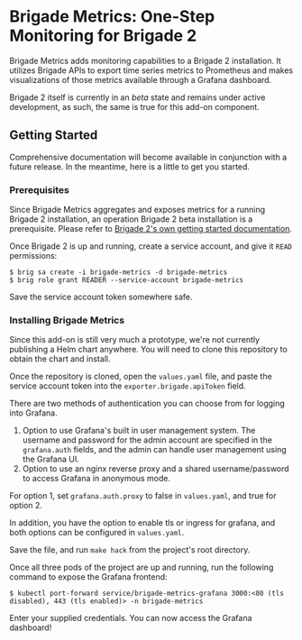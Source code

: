 # Brigade Metrics: One-Step Monitoring for Brigade 2

Brigade Metrics adds monitoring capabilities to a Brigade 2 installation. It
utilizes Brigade APIs to export time series metrics to Prometheus and makes
visualizations of those metrics available through a Grafana dashboard.

Brigade 2 itself is currently in an _beta_ state and remains under active
development, as such, the same is true for this add-on component.

## Getting Started

Comprehensive documentation will become available in conjunction with a future
release. In the meantime, here is a little to get you started.

### Prerequisites

Since Brigade Metrics aggregates and exposes metrics for a running Brigade 2
installation, an operation Brigade 2 beta installation is a prerequisite. Please
refer to
[Brigade 2's own getting started documentation](https://github.com/brigadecore/brigade/tree/v2).

Once Brigade 2 is up and running, create a service account, and give it `READ`
permissions:

```console
$ brig sa create -i brigade-metrics -d brigade-metrics
$ brig role grant READER --service-account brigade-metrics
```

Save the service account token somewhere safe.

### Installing Brigade Metrics

Since this add-on is still very much a prototype, we're not currently publishing
a Helm chart anywhere. You will need to clone this repository to obtain the
chart and install.

Once the repository is cloned, open the `values.yaml` file, and paste the
service account token into the `exporter.brigade.apiToken` field.

There are two methods of authentication you can choose from for logging into Grafana. 
1. Option to use Grafana's built in user management system. The username and password for the admin account are specified in the `grafana.auth` fields, and the admin can handle user management using the Grafana UI.
2. Option to use an nginx reverse proxy and a shared username/password to access Grafana in anonymous mode.

For option 1, set `grafana.auth.proxy` to false in `values.yaml`, and true for option 2.

In addition, you have the option to enable tls or ingress for grafana, and both options can be configured in `values.yaml`.

Save the file, and run `make hack` from the project's root directory.

Once all three pods of the project are up and running, run the following command to expose the Grafana frontend:

```console
$ kubectl port-forward service/brigade-metrics-grafana 3000:<80 (tls disabled), 443 (tls enabled)> -n brigade-metrics
```

Enter your supplied credentials. You can now access the Grafana dashboard!
